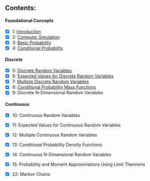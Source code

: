
## Contents:

#### Foundational Concepts
- [x] 1: [Introduction](https://github.com/VictorCannestro/Intuitive_Probability_and_Random_Processes/blob/master/src/CH1_Introduction/CH1_Introduction.ipynb) 
- [x] 2: [Computer Simulation](https://github.com/VictorCannestro/Intuitive_Probability_and_Random_Processes/blob/master/src/CH2_Computer_Simulation/CH2_Computer_Simulation.ipynb) 
- [x] 3: [Basic Probability](https://github.com/VictorCannestro/Intuitive_Probability_and_Random_Processes/blob/master/src/CH3_Basic_Probability/CH3_Basic_Probability.ipynb) 
- [x] 4: [Conditional Probability](https://github.com/VictorCannestro/Intuitive_Probability_and_Random_Processes/blob/master/src/CH4_Conditional_Probability/CH4_Conditional_Probability.ipynb) 

#### Discrete
- [x] 5: [Discrete Random Variables](https://github.com/VictorCannestro/Intuitive_Probability_and_Random_Processes/blob/master/src/CH5_Discrete_Random_Variables/CH5_Discrete_Random_Variables.ipynb) 
- [x] 6: [Expected Values for Discrete Random Variables](https://github.com/VictorCannestro/Intuitive_Probability_and_Random_Processes/blob/master/src/CH6_Expected_Values_for_Discrete_Random_Variables/CH6_Expected_Values_for_Discrete_Random_Variables.ipynb)
- [x] 7: [Multiple Discrete Random Variables](https://github.com/VictorCannestro/Intuitive_Probability_and_Random_Processes/blob/master/src/CH7_Multiple_Discrete_Random_Variables/CH7_Multiple_Discrete_Random_Variables.ipynb)
- [x] 8: [Conditional Probability Mass Functions](https://github.com/VictorCannestro/Intuitive_Probability_and_Random_Processes/blob/master/src/CH8_Conditional_Probability_Mass_Functions/CH8_Conditional_Probability_Mass_Functions.ipynb) 
- [x] 9: Discrete N-Dimensional Random Variables 

#### Continuous
- [x] 10: Continuous Random Variables 
- [x] 11: Expected Values for Continuous Random Variables 
- [x] 12: Multiple Continuous Random Variables 
- [x] 13: Conditional Probability Density Functions
- [x] 14: Continuous N-Dimensional Random Variables 
- [x] 15: Probability and Moment Approximations Using Limit Theorems 
- [x] 22: Markov Chains
  
